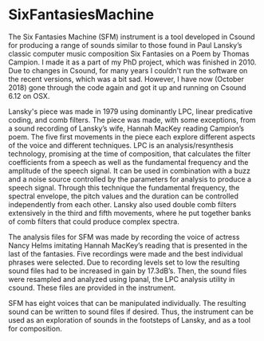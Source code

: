 # SixFantasiesMachine

The Six Fantasies Machine (SFM) instrument is a tool developed in Csound for producing a range of sounds similar to those found in Paul Lansky’s classic computer music composition Six Fantasies on a Poem by Thomas Campion. I made it as a part of my PhD project, which was finished in 2010. Due to changes in Csound, for many years I couldn't run the software on the recent versions, which was a bit sad. However, I have now (October 2018) gone through the code again and got it up and running on Csound 6.12 on OSX.

Lansky's piece was made in 1979 using dominantly LPC, linear predicative coding, and comb filters. The piece was made, with some exceptions, from a sound recording of Lansky’s wife, Hannah MacKey reading Campion’s poem. The five first movements in the piece each explore different aspects of the voice and different techniques. LPC is an analysis/resynthesis technology, promising at the time of composition, that calculates the filter coefficients from a speech as well as the fundamental frequency and the amplitude of the speech signal. It can be used in combination with a buzz and a noise source controlled by the parameters for analysis to produce a speech signal. Through this technique the fundamental frequency, the spectral envelope, the pitch values and the duration can be controlled independently from each other. Lansky also used double comb filters extensively in the third and fifth movements, where he put together banks of comb filters that could produce complex spectra.

The analysis files for SFM was made by recording the voice of actress Nancy Helms imitating Hannah MacKey’s reading that is presented in the last of the fantasies. Five recordings were made and the best individual phrases were selected. Due to recording levels set to low the resulting sound files had to be increased in gain by 17.3dB’s. Then, the sound files were resampled and analyzed using lpanal, the LPC analysis utility in csound. These files are provided in the instrument.

SFM has eight voices that can be manipulated individually. The resulting sound can be written to sound files if desired. Thus, the instrument can be used as an exploration of sounds in the footsteps of Lansky, and as a tool for composition.
